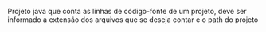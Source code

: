Projeto java que conta as linhas de código-fonte de um projeto, deve ser informado a extensão dos arquivos que se deseja contar e o path do projeto